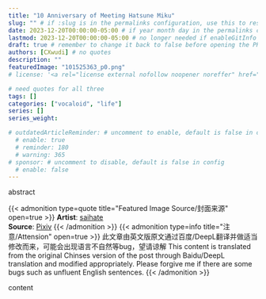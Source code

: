 ```yaml
---
title: "10 Anniversary of Meeting Hatsune Miku"
slug: "" # if :slug is in the permalinks configuration, use this to resolve URL conflict with other posts
date: 2023-12-20T00:00:00-05:00 # if year month day in the permalinks configuration and other posts have the same date, modify this to resolve URL conflict with other posts 
lastmod: 2023-12-20T00:00:00-05:00 # no longer needed if enableGitInfo = true
draft: true # remember to change it back to false before opening the PR for publishing
authors: [CXwudi] # no quotes
description: ""
featuredImage: "101525363_p0.png"
# license: '<a rel="license external nofollow noopener noreffer" href="https://creativecommons.org/licenses/by/4.0/" target="_blank">CC BY 4.0</a>'

# need quotes for all three
tags: []
categories: ["vocaloid", "life"]
series: []
series_weight: 

# outdatedArticleReminder: # uncomment to enable, default is false in config 
  # enable: true
  # reminder: 180
  # warning: 365
# sponsor: # uncomment to disable, default is false in config 
  # enable: false
---
```


abstract

<!--more-->
{{< admonition type=quote title="Featured Image Source/封面来源" open=true >}}
**Artist**: [saihate](https://www.pixiv.net/users/2254287) <!--just to insert a double space behind-->  
**Source**: [Pixiv](https://www.pixiv.net/artworks/101525363)
{{< /admonition >}}
{{< admonition type=info title="注意/Attension" open=true >}}
此文章由英文版原文通过百度/DeepL翻译并做适当修改而来，可能会出现语言不自然等bug，望请谅解
This content is translated from the original Chinses version of the post through Baidu/DeepL translation and modified appropriately.
Please forgive me if there are some bugs such as unfluent English sentences.
{{< /admonition >}}

content

